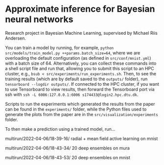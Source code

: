 Approximate inference for Bayesian neural networks
==============================

Research project in Bayesian Machine Learning, supervised by Michael Riis Andersen.

You can train a model by running, for example, `python src/models/train_model.py ++params.batch_size=64`, where we are
overloading the default configuration (as defined in `src/conf/mnist.yml`) with a batch size of 64.
Alternatively, you can collect these commands into a shell script file and run that, allowing you to submit this script
to an HPC cluster, e.g., `bsub < src/experiments/run_experiments.sh`.
Then, to see the training results (which are by default saved to the `outputs/` folder), run
`tensorboard --logdir outputs/`.
If connected to the HPC cluster, if you want to use Tensorboard to view results, then forward the Tensorboard port via
ssh with `ssh -L 6006:127.0.0.1:6006 s174433@login2.hpc.dtu.dk`.

Scripts to run the experiments which generated the results from the paper can be found in the `experiments/` folder,
while the Python files used to generate the plots from the paper are in the `src/visualization/experiments` folder.

To then make a prediction using a trained model, run...


multirun/2022-04-06/18-39-16/
radial + mean field active learning on mnist

multirun/2022-04-06/18-43-34/
20 deep ensembles on mura

multirun/2022-04-06/18-43-53/
20 deep ensembles on mnist

